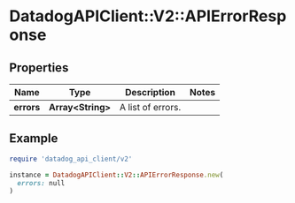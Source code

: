 # DatadogAPIClient::V2::APIErrorResponse

## Properties

| Name       | Type                    | Description       | Notes |
| ---------- | ----------------------- | ----------------- | ----- |
| **errors** | **Array&lt;String&gt;** | A list of errors. |       |

## Example

```ruby
require 'datadog_api_client/v2'

instance = DatadogAPIClient::V2::APIErrorResponse.new(
  errors: null
)
```
